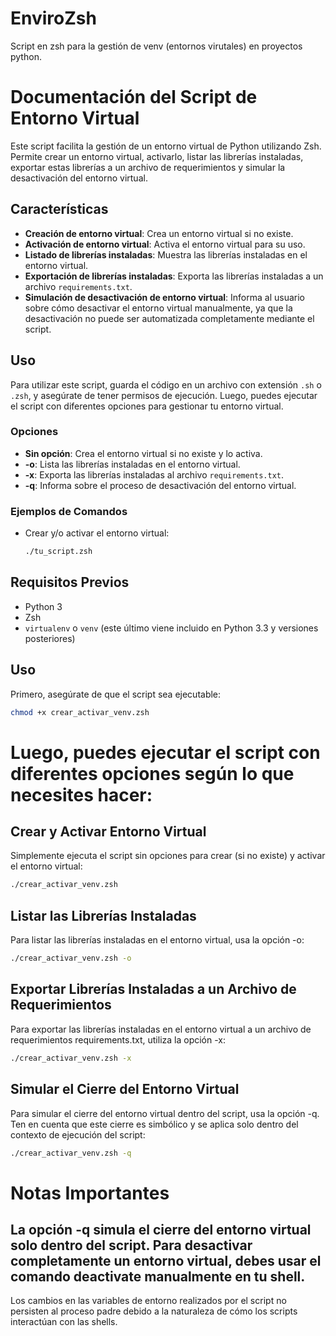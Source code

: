 # EnviroZsh
Script en zsh para la gestión de venv (entornos virutales) en proyectos python.

# Documentación del Script de Entorno Virtual

Este script facilita la gestión de un entorno virtual de Python utilizando Zsh. Permite crear un entorno virtual, activarlo, listar las librerías instaladas, exportar estas librerías a un archivo de requerimientos y simular la desactivación del entorno virtual.

## Características

- **Creación de entorno virtual**: Crea un entorno virtual si no existe.
- **Activación de entorno virtual**: Activa el entorno virtual para su uso.
- **Listado de librerías instaladas**: Muestra las librerías instaladas en el entorno virtual.
- **Exportación de librerías instaladas**: Exporta las librerías instaladas a un archivo `requirements.txt`.
- **Simulación de desactivación de entorno virtual**: Informa al usuario sobre cómo desactivar el entorno virtual manualmente, ya que la desactivación no puede ser automatizada completamente mediante el script.

## Uso

Para utilizar este script, guarda el código en un archivo con extensión `.sh` o `.zsh`, y asegúrate de tener permisos de ejecución. Luego, puedes ejecutar el script con diferentes opciones para gestionar tu entorno virtual.

### Opciones

- **Sin opción**: Crea el entorno virtual si no existe y lo activa.
- **-o**: Lista las librerías instaladas en el entorno virtual.
- **-x**: Exporta las librerías instaladas al archivo `requirements.txt`.
- **-q**: Informa sobre el proceso de desactivación del entorno virtual.

### Ejemplos de Comandos

- Crear y/o activar el entorno virtual:
  ```zsh
  ./tu_script.zsh


## Requisitos Previos

- Python 3
- Zsh
- `virtualenv` o `venv` (este último viene incluido en Python 3.3 y versiones posteriores)

## Uso

Primero, asegúrate de que el script sea ejecutable:

```bash
chmod +x crear_activar_venv.zsh
```

# Luego, puedes ejecutar el script con diferentes opciones según lo que necesites hacer:

## Crear y Activar Entorno Virtual
Simplemente ejecuta el script sin opciones para crear (si no existe) y activar el entorno virtual:

```bash
./crear_activar_venv.zsh
```

## Listar las Librerías Instaladas
Para listar las librerías instaladas en el entorno virtual, usa la opción -o:

```bash
./crear_activar_venv.zsh -o
```

## Exportar Librerías Instaladas a un Archivo de Requerimientos
Para exportar las librerías instaladas en el entorno virtual a un archivo de requerimientos requirements.txt, utiliza la opción -x:

```bash
./crear_activar_venv.zsh -x
```

## Simular el Cierre del Entorno Virtual
Para simular el cierre del entorno virtual dentro del script, usa la opción -q. Ten en cuenta que este cierre es simbólico y se aplica solo dentro del contexto de ejecución del script:

```bash
./crear_activar_venv.zsh -q
```

# Notas Importantes

## La opción -q simula el cierre del entorno virtual solo dentro del script. Para desactivar completamente un entorno virtual, debes usar el comando deactivate manualmente en tu shell.
Los cambios en las variables de entorno realizados por el script no persisten al proceso padre debido a la naturaleza de cómo los scripts interactúan con las shells.